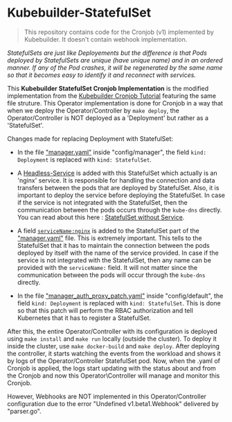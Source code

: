 # Kubebuilder-StatefulSet

> This repository contains code for the Cronjob (v1) implemented by Kubebuilder. It doesn't contain webhook implementation.

_StatefulSets are just like Deployements but the difference is that Pods deployed by StatefulSets are unique (have unique name) and in an ordered manner. If any of the Pod crashes, it will be regenerated by the same name so that it becomes easy to identify it and reconnect with services._

This **Kubebuilder StatefulSet Cronjob Implementation** is the modified implementation from the [Kubebuilder Cronjob Tutorial](https://book.kubebuilder.io/cronjob-tutorial/cronjob-tutorial.html) featuring the same file struture. This Operator implementation is done for Cronjob in a way that when we deploy the Operator/Controller by `make deploy`, the Operator/Controller is NOT deployed as a 'Deployment' but rather as a 'StatefulSet'.

Changes made for replacing Deployment with StatefulSet:

* In the file ["manager.yaml"](https://github.com/Vishwanath-GitHub/Kubebuilder-StatefulSet/blob/master/config/manager/manager.yaml) inside "config/manager", the field `kind: Deployment` is replaced with `kind: StatefulSet`.
* A [Headless-Service](https://github.com/Vishwanath-GitHub/Kubebuilder-StatefulSet/blob/589037912ed9663c968ed0efb4463208f5557a25/config/manager/manager.yaml#L9) is added with this StatefulSet which actually is an 'nginx' service. It is responsible for handling the connection and data transfers between the pods that are deployed by StatefulSet. Also, it is important to deploy the service before deploying the StatefulSet. In case if the service is not integrated with the StatefulSet, then the communication between the pods occurs through the `kube-dns` directly. You can read about this here : [StatefulSet without Service](https://github.com/kubernetes/kubernetes/issues/69608#issuecomment-558813230).

* A field [`serviceName:nginx`](https://github.com/Vishwanath-GitHub/Kubebuilder-StatefulSet/blob/589037912ed9663c968ed0efb4463208f5557a25/config/manager/manager.yaml#L33) is added to the StatefulSet part of the ["manager.yaml"](https://github.com/Vishwanath-GitHub/Kubebuilder-StatefulSet/blob/master/config/manager/manager.yaml) file. This is extremely important. This tells to the StatefulSet that it has to maintain the connection between the pods deployed by itself with the name of the service provided. In case if the service is not integrated with the StatefulSet, then any name can be provided with the `serviceName:` field. It will not matter since the communication between the pods will occur through the `kube-dns` directly.
* In the file ["manager_auth_proxy_patch.yaml"](https://github.com/Vishwanath-GitHub/Kubebuilder-StatefulSet/blob/master/config/default/manager_auth_proxy_patch.yaml) inside "config/default", the field `kind: Deployment` is replaced with `kind: StatefulSet`. This is done so that this patch will perform the RBAC authorization and tell Kubernetes that it has to register a StatefulSet.

After this, the entire Operator/Controller with its configuration is deployed using `make install` and `make run` locally (outside the cluster). To deploy it inside the cluster, use `make docker-build` and `make deploy`. After deploying the controller, it starts watching the events from the workload and shows it by logs of the Operator/Controller StatefulSet pod. Now, when the .yaml of Cronjob is applied, the logs start updating with the status about and from the Cronjob and now this Operator\Controller will manage and monitor this Cronjob.

However, Webhooks are NOT implemented in this Operator/Controller configuration due to the error "Undefined v1.beta1.Webhook" delivered by "parser.go".
